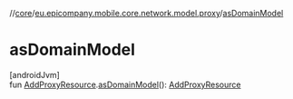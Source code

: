 //[core](../../index.md)/[eu.epicompany.mobile.core.network.model.proxy](index.md)/[asDomainModel](as-domain-model.md)

# asDomainModel

[androidJvm]\
fun [AddProxyResource](-add-proxy-resource/index.md).[asDomainModel](as-domain-model.md)(): [AddProxyResource](-add-proxy-resource/index.md)
